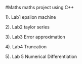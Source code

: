 #Maths
maths project using C++

1). Lab1 epsilon machine 

2). Lab2 taylor series

3). Lab3 Error approximation

4). Lab4 Truncation

5). Lab 5 Numerical Differentiation
